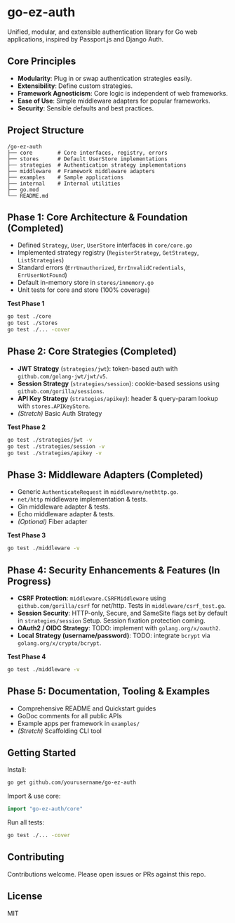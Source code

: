 # go-ez-auth

Unified, modular, and extensible authentication library for Go web applications, inspired by Passport.js and Django Auth.

## Core Principles

- **Modularity**: Plug in or swap authentication strategies easily.
- **Extensibility**: Define custom strategies.
- **Framework Agnosticism**: Core logic is independent of web frameworks.
- **Ease of Use**: Simple middleware adapters for popular frameworks.
- **Security**: Sensible defaults and best practices.

## Project Structure

```text
/go-ez-auth
├── core        # Core interfaces, registry, errors
├── stores      # Default UserStore implementations
├── strategies  # Authentication strategy implementations
├── middleware  # Framework middleware adapters
├── examples    # Sample applications
├── internal    # Internal utilities
├── go.mod
└── README.md
```

## Phase 1: Core Architecture & Foundation (Completed)

- Defined `Strategy`, `User`, `UserStore` interfaces in `core/core.go`
- Implemented strategy registry (`RegisterStrategy`, `GetStrategy`, `ListStrategies`)
- Standard errors (`ErrUnauthorized`, `ErrInvalidCredentials`, `ErrUserNotFound`)
- Default in-memory store in `stores/inmemory.go`
- Unit tests for core and store (100% coverage)

**Test Phase 1**
```bash
go test ./core
go test ./stores
go test ./... -cover
```

## Phase 2: Core Strategies (Completed)

- **JWT Strategy** (`strategies/jwt`): token-based auth with `github.com/golang-jwt/jwt/v5`.
- **Session Strategy** (`strategies/session`): cookie-based sessions using `github.com/gorilla/sessions`.
- **API Key Strategy** (`strategies/apikey`): header & query-param lookup with `stores.APIKeyStore`.
- *(Stretch)* Basic Auth Strategy

**Test Phase 2**
```bash
go test ./strategies/jwt -v
go test ./strategies/session -v
go test ./strategies/apikey -v
```

## Phase 3: Middleware Adapters (Completed)

- Generic `AuthenticateRequest` in `middleware/nethttp.go`.
- `net/http` middleware implementation & tests.
- Gin middleware adapter & tests.
- Echo middleware adapter & tests.
- *(Optional)* Fiber adapter

**Test Phase 3**
```bash
go test ./middleware -v
```

## Phase 4: Security Enhancements & Features (In Progress)

- **CSRF Protection**: `middleware.CSRFMiddleware` using `github.com/gorilla/csrf` for net/http. Tests in `middleware/csrf_test.go`.
- **Session Security**: HTTP-only, Secure, and SameSite flags set by default in `strategies/session` Setup. Session fixation protection coming.
- **OAuth2 / OIDC Strategy**: TODO: implement with `golang.org/x/oauth2`.
- **Local Strategy (username/password)**: TODO: integrate `bcrypt` via `golang.org/x/crypto/bcrypt`.

**Test Phase 4**
```bash
go test ./middleware -v
```

## Phase 5: Documentation, Tooling & Examples

- Comprehensive README and Quickstart guides
- GoDoc comments for all public APIs
- Example apps per framework in `examples/`
- *(Stretch)* Scaffolding CLI tool

## Getting Started

Install:
```bash
go get github.com/yourusername/go-ez-auth
```

Import & use core:
```go
import "go-ez-auth/core"
```

Run all tests:
```bash
go test ./... -cover
```

## Contributing

Contributions welcome. Please open issues or PRs against this repo.

## License

MIT
